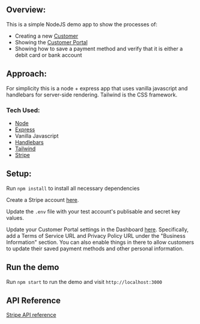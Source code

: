 ## Overview:

This is a simple NodeJS demo app to show the processes of:

* Creating a new [Customer](https://stripe.com/docs/billing/customer)
* Showing the [Customer Portal](https://stripe.com/docs/billing/subscriptions/integrating-customer-portal)
* Showing how to save a payment method and verify that it is either a debit card or bank account

## Approach:
For simplicity this is a node + express app that uses vanilla javascript and handlebars for server-side rendering. Tailwind is the CSS framework.

### Tech Used:
- [Node](https://nodejs.org/en/)
- [Express](https://expressjs.com/en/starter/installing.html)
- Vanilla Javascript
- [Handlebars](https://handlebarsjs.com/api-reference/)
- [Tailwind](https://tailwindcss.com/docs)
- [Stripe](https://stripe.com/docs/js)

## Setup:
Run `npm install` to install all necessary dependencies

Create a Stripe account [here](https://dashboard.stripe.com/register).

Update the `.env` file with your test account's publisable and secret key values.

Update your Customer Portal settings in the Dashboard [here](https://dashboard.stripe.com/test/settings/billing/portal). Specifically, add a Terms of Service URL and Privacy Policy URL under the "Business Information" section. You can also enable things in there to allow customers to update their saved payment methods and other personal information.

## Run the demo
Run `npm start` to run the demo and visit `http://localhost:3000`

## API Reference
[Stripe API reference](https://stripe.com/docs/api)
